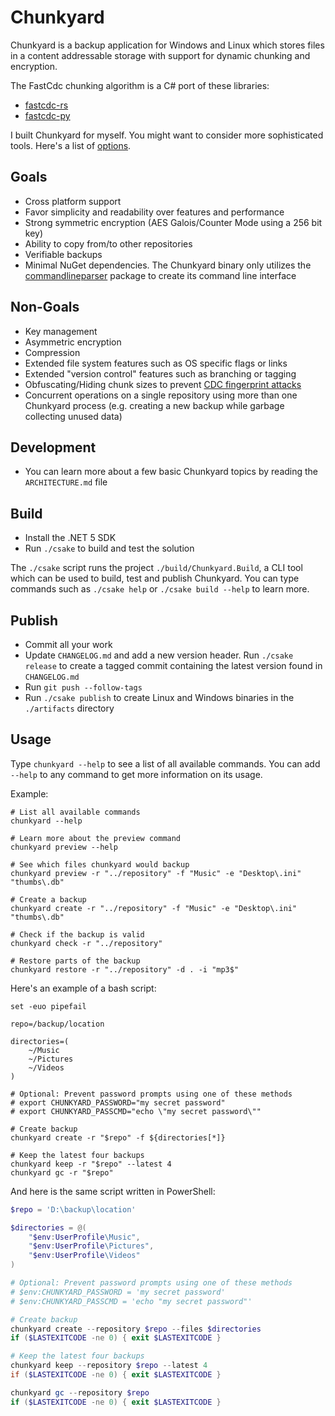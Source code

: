# Chunkyard

Chunkyard is a backup application for Windows and Linux which stores files in a
content addressable storage with support for dynamic chunking and encryption.

The FastCdc chunking algorithm is a C# port of these libraries:

- [fastcdc-rs][fastcdc-rs]
- [fastcdc-py][fastcdc-py]

I built Chunkyard for myself. You might want to consider more sophisticated
tools. Here's a list of [options][backup-tools].

## Goals

- Cross platform support
- Favor simplicity and readability over features and performance
- Strong symmetric encryption (AES Galois/Counter Mode using a 256 bit key)
- Ability to copy from/to other repositories
- Verifiable backups
- Minimal NuGet dependencies. The Chunkyard binary only utilizes the
  [commandlineparser][commandlineparser] package to create its command line
  interface

## Non-Goals

- Key management
- Asymmetric encryption
- Compression
- Extended file system features such as OS specific flags or links
- Extended "version control" features such as branching or tagging
- Obfuscating/Hiding chunk sizes to prevent [CDC fingerprint attacks][borg]
- Concurrent operations on a single repository using more than one Chunkyard
  process (e.g. creating a new backup while garbage collecting unused data)

## Development

- You can learn more about a few basic Chunkyard topics by reading the
  `ARCHITECTURE.md` file

## Build

- Install the .NET 5 SDK
- Run `./csake` to build and test the solution

The `./csake` script runs the project `./build/Chunkyard.Build`, a CLI tool
which can be used to build, test and publish Chunkyard. You can type commands
such as `./csake help` or `./csake build --help` to learn more.

## Publish

- Commit all your work
- Update `CHANGELOG.md` and add a new version header. Run `./csake release` to
  create a tagged commit containing the latest version found in `CHANGELOG.md`
- Run `git push --follow-tags`
- Run `./csake publish` to create Linux and Windows binaries in the
  `./artifacts` directory

## Usage

Type `chunkyard --help` to see a list of all available commands. You can add
`--help` to any command to get more information on its usage.

Example:

``` shell
# List all available commands
chunkyard --help

# Learn more about the preview command
chunkyard preview --help

# See which files chunkyard would backup
chunkyard preview -r "../repository" -f "Music" -e "Desktop\.ini" "thumbs\.db"

# Create a backup
chunkyard create -r "../repository" -f "Music" -e "Desktop\.ini" "thumbs\.db"

# Check if the backup is valid
chunkyard check -r "../repository"

# Restore parts of the backup
chunkyard restore -r "../repository" -d . -i "mp3$"
```

Here's an example of a bash script:

``` shell
set -euo pipefail

repo=/backup/location

directories=(
    ~/Music
    ~/Pictures
    ~/Videos
)

# Optional: Prevent password prompts using one of these methods
# export CHUNKYARD_PASSWORD="my secret password"
# export CHUNKYARD_PASSCMD="echo \"my secret password\""

# Create backup
chunkyard create -r "$repo" -f ${directories[*]}

# Keep the latest four backups
chunkyard keep -r "$repo" --latest 4
chunkyard gc -r "$repo"
```

And here is the same script written in PowerShell:

``` powershell
$repo = 'D:\backup\location'

$directories = @(
    "$env:UserProfile\Music",
    "$env:UserProfile\Pictures",
    "$env:UserProfile\Videos"
)

# Optional: Prevent password prompts using one of these methods
# $env:CHUNKYARD_PASSWORD = 'my secret password'
# $env:CHUNKYARD_PASSCMD = 'echo "my secret password"'

# Create backup
chunkyard create --repository $repo --files $directories
if ($LASTEXITCODE -ne 0) { exit $LASTEXITCODE }

# Keep the latest four backups
chunkyard keep --repository $repo --latest 4
if ($LASTEXITCODE -ne 0) { exit $LASTEXITCODE }

chunkyard gc --repository $repo
if ($LASTEXITCODE -ne 0) { exit $LASTEXITCODE }
```

[fastcdc-rs]: https://github.com/nlfiedler/fastcdc-rs
[fastcdc-py]: https://github.com/titusz/fastcdc-py
[backup-tools]: https://github.com/restic/others
[commandlineparser]: https://www.nuget.org/packages/CommandLineParser
[borg]: https://borgbackup.readthedocs.io/en/stable/internals/security.html#fingerprinting
